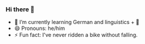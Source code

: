 ### Hi there 👋
- 🌱 I’m currently learning German and linguistics + 🦀
- 😄 Pronouns: he/him
- ⚡ Fun fact: I've never ridden a bike without falling.

<!--
**jsonzilla/jsonzilla** is a ✨ _special_ ✨ repository because its `README.md` (this file) appears on your GitHub profile.

Here are some ideas to get you started:

- 🔭 I’m currently working on ...
- 🌱 I’m currently learning ...
- 👯 I’m looking to collaborate on ...
- 🤔 I’m looking for help with ...
- 💬 Ask me about ...
- 📫 How to reach me: ...
- 😄 Pronouns: ...
- ⚡ Fun fact: ...
-->
